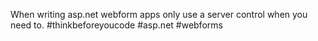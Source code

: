 <!--
id: 195634610
link: http://kevinisom.info/post/195634610/when-writing-asp-net-webform-apps-only-use-a
slug: when-writing-asp-net-webform-apps-only-use-a
date: Thu Sep 24 2009 20:07:53 GMT+1200 (NZST)
raw: {"blog_name":"kevinisom","id":195634610,"post_url":"http://kevinisom.info/post/195634610/when-writing-asp-net-webform-apps-only-use-a","slug":"when-writing-asp-net-webform-apps-only-use-a","type":"text","date":"2009-09-24 08:07:53 GMT","timestamp":1253779673,"state":"published","format":"html","reblog_key":"KwwgfDQW","tags":[],"short_url":"http://tmblr.co/Zw68YyBgIMo","highlighted":[],"feed_item":"http://twitter.com/kev_nz/statuses/4331338836","from_feed_id":"650289","note_count":0,"title":null,"body":"<p>When writing asp.net webform apps only use a server control when you need to. #thinkbeforeyoucode #asp.net #webforms</p>"}
publish: 2009-09-024
tags: 
title: null
-->


When writing asp.net webform apps only use a server control when you
need to. \#thinkbeforeyoucode \#asp.net \#webforms


